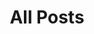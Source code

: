 ---
title: All Posts
layout: collections-all
permalink: /index.html
collection: webrtc
collections:
  - webrtc
  - products
  - aws
  - posts
entries_layout: grid
classes: wide
---
